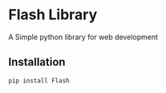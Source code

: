 # Flash Library

A Simple python library for web development

## Installation

```bash
pip install Flash
```
